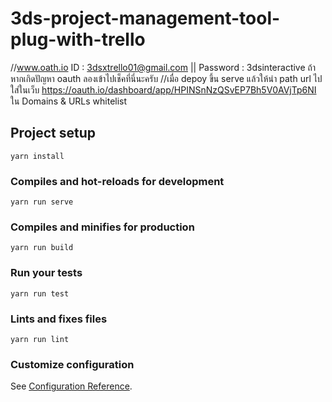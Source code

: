# 3ds-project-management-tool-plug-with-trello
//www.oath.io ID : 3dsxtrello01@gmail.com || Password : 3dsinteractive ถ้าหากเกิดปัญหา oauth ลองเข้าไปเช็คที่นี่นะครับ
//เมื่อ depoy ขึ้น serve แล้วให้นำ path url ไปใส่ในเว็บ https://oauth.io/dashboard/app/HPINSnNzQSvEP7Bh5V0AVjTp6NI ใน Domains & URLs whitelist
## Project setup
```
yarn install
```

### Compiles and hot-reloads for development
```
yarn run serve
```

### Compiles and minifies for production
```
yarn run build
```

### Run your tests
```
yarn run test
```

### Lints and fixes files
```
yarn run lint
```

### Customize configuration
See [Configuration Reference](https://cli.vuejs.org/config/).
